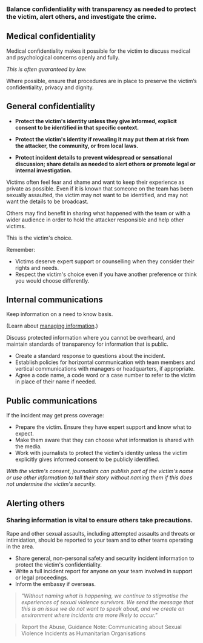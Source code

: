 [Title]: # (Confidentiality)
[Order]: # (5)

### Balance confidentiality with transparency as needed to protect the victim, alert others, and investigate the crime. 

## Medical confidentiality

Medical confidentiality makes it possible for the victim to discuss medical and psychological concerns openly and fully. 

*This is often guaranteed by law.*


Where possible, ensure that procedures are in place to preserve the victim’s
confidentiality, privacy and dignity.

## General confidentiality

* **Protect the victim's identity unless they give informed, explicit consent to be identified in that specific context.**

* **Protect the victim's identity if revealing it may put them at risk from the attacker, the community, or from local laws.**

* **Protect incident details to prevent widespread or sensational discussion; share details as needed to alert others or promote legal or internal investigation.**

Victims often feel fear and shame and want to keep their experience as private as possible. Even if it is known that someone on the team has been sexually assaulted, the victim may not want to be identified, and may not want the details to be broadcast. 

Others may find benefit in sharing what happened with the team or with a wider audience in order to hold the attacker responsible and help other victims.

This is the victim's choice. 

Remember: 

*	Victims deserve expert support or counselling when they consider their rights and needs. 
*	Respect the victim's choice even if you have another preference or think you would choose differently. 

## Internal communications

Keep information on a need to know basis. 

(Learn about [managing information](umbrella://lesson/managing-information).)

Discuss protected information where you cannot be overheard, and maintain standards of transparency for information that is public. 

* 	Create a standard response to questions about the incident.
*	Establish policies for horizontal communication with team members and vertical communications with managers or headquarters, if appropriate. 
* 	Agree a code name, a code word or a case number to refer to the victim in place of their name if needed.

## Public communications

If the incident may get press coverage:

*	Prepare the victim. Ensure they have expert support and know what to expect. 
* 	Make them aware that they can choose what information is shared with the media.  
*  Work with journalists to protect the victim's identity unless the victim explicitly gives informed consent to be publicly identified. 

*With the victim's consent, journalists can publish part of the victim's name or use other information to tell their story without naming them if this does not undermine the victim's security.* 

## Alerting others

### Sharing information is vital to ensure others take precautions.

Rape and other sexual assaults, including attempted assaults and threats or intimidation, should be reported to your team and to other teams operating in the area. 

*	Share general, non-personal safety and security incident information to protect the victim's confidentiality. 
*	Write a full incident report for anyone on your team involved in support or legal
proceedings. 
*	Inform the embassy if overseas. 

> *"Without naming what is happening, we continue to stigmatise the
experiences of sexual violence survivors. We send the message that this is an issue we do not want
to speak about, and we create an environment where incidents are more likely to occur."* 

> Report the Abuse, Guidance Note: Communicating about Sexual Violence
Incidents as Humanitarian Organisations
